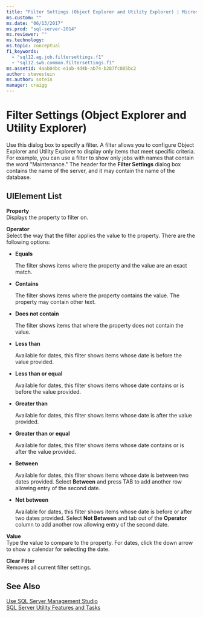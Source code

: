 ```yaml
---
title: "Filter Settings (Object Explorer and Utility Explorer) | Microsoft Docs"
ms.custom: ""
ms.date: "06/13/2017"
ms.prod: "sql-server-2014"
ms.reviewer: ""
ms.technology:
ms.topic: conceptual
f1_keywords: 
  - "sql12.ag.job.filtersettings.f1"
  - "sql12.swb.common.filtersettings.f1"
ms.assetid: 4aab04bc-e1ab-4d4b-ab74-b287fc805bc2
author: stevestein
ms.author: sstein
manager: craigg
---
```

# Filter Settings (Object Explorer and Utility Explorer)
  Use this dialog box to specify a filter. A filter allows you to configure Object Explorer and Utility Explorer to display only items that meet specific criteria. For example, you can use a filter to show only jobs with names that contain the word "Maintenance." The header for the **Filter Settings** dialog box contains the name of the server, and it may contain the name of the database.  
  
## UIElement List  
 **Property**  
 Displays the property to filter on.  
  
 **Operator**  
 Select the way that the filter applies the value to the property. There are the following options:  
  
-   **Equals**  
  
     The filter shows items where the property and the value are an exact match.  
  
-   **Contains**  
  
     The filter shows items where the property contains the value. The property may contain other text.  
  
-   **Does not contain**  
  
     The filter shows items that where the property does not contain the value.  
  
-   **Less than**  
  
     Available for dates, this filter shows items whose date is before the value provided.  
  
-   **Less than or equal**  
  
     Available for dates, this filter shows items whose date contains or is before the value provided.  
  
-   **Greater than**  
  
     Available for dates, this filter shows items whose date is after the value provided.  
  
-   **Greater than or equal**  
  
     Available for dates, this filter shows items whose date contains or is after the value provided.  
  
-   **Between**  
  
     Available for dates, this filter shows items whose date is between two dates provided. Select **Between** and press TAB to add another row allowing entry of the second date.  
  
-   **Not between**  
  
     Available for dates, this filter shows items whose date is before or after two dates provided. Select **Not Between** and tab out of the **Operator** column to add another row allowing entry of the second date.  
  
 **Value**  
 Type the value to compare to the property. For dates, click the down arrow to show a calendar for selecting the date.  
  
 **Clear Filter**  
 Removes all current filter settings.  
  
## See Also  
 [Use SQL Server Management Studio](../sql-server-management-studio-ssms.md)   
 [SQL Server Utility Features and Tasks](../../relational-databases/manage/sql-server-utility-features-and-tasks.md)  
  
  
